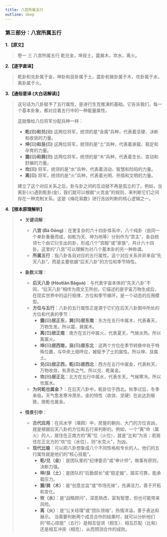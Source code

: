 ```yaml
---
title: 八宫所属五行
outline: deep
---
```

  
### **第三部分：八宫所属五行**

**1.【原文】**

> 卷一 三 八宫所属五行
> 乾兑金，坤艮土，震巽木，坎水，离火。

**2.【逐字直译】**
> 乾卦和兑卦属于金，坤卦和艮卦属于土，震卦和巽卦属于木，坎卦属于水，离卦属于火。

**3.【通俗意译 (大白话解读)】**
> 这句话为八卦赋予了五行属性，是进行生克推演的基础。它告诉我们，每一个基本卦象，都对应着五行中的一种能量属性。
> 
> 这就像给八位将军分配兵种一样：
> *   **乾(☰)和兑(☱)** 这两位将军，统领的是“金属”兵种，代表着坚硬、决断和收敛的力量。
> *   **坤(☷)和艮(☶)** 这两位将军，统领的是“土”兵种，代表着承载、稳定和孕育的力量。
> *   **震(☳)和巽(☴)** 这两位将军，统领的是“木”兵种，代表着生长、变动和舒展的力量。
> *   **坎(☵)** 将军，统领的是“水”兵种，代表着流动、智慧和险陷的力量。
> *   **离(☲)** 将军，统领的是“火”兵种，代表着光明、热情和文明的力量。
> 
> 建立了这个对应关系之后，卦与卦之间的互动就不再是孤立的了。例如，当离卦(火)遇到乾卦(金)，我们就可以根据“火克金”的规则，来判断它们之间存在一种克制关系。这是《梅花易数》进行吉凶判断的核心逻辑之一。

**4.【根本原理解析】**
> *   **关键词解**：
>     *   **八宫 (Bā Gōng)**：在更复杂的六十四卦体系中，八个纯卦（由同一个单卦重叠而成，如乾为天、坤为地等）分别作为“宫主”，各自统领七个由它衍生出的卦，形成八个“宫殿”或“家族”，共计六十四卦。这里的“八宫”可以理解为对八个基本卦的另一种称谓。
>     *   **所属五行**：指八卦各自对应的五行属性。这个对应关系并非来自“先天八卦”，而是主要依据“后天八卦”的方位和季节特性。
> 
> *   **象数义理**：
>     *   **后天八卦 (Hòutiān Bāguà)**：与代表宇宙本体的“先天八卦”不同，“后天八卦”相传为周文王所创，它描述的是宇宙万物生成后，在现实世界中的运行规律、方位和季节循环，是一个动态的应用模型。
>     *   **方位与五行**：八卦的五行属性正是源于它们在后天八卦图中所处的方位和代表的季节：
>         *   **震(☳)居正东，巽(☴)居东南**：东方在五行中属木，代表春天，万物生发。所以震、巽属木。
>         *   **离(☲)居正南**：南方在五行中属火，代表夏天，气候炎热。所以离属火。
>         *   **坤(☷)居西南，艮(☶)居东北**：这两个方位在季节转换中处于特殊位置，与中央土相呼应，被赋予了土的属性。所以坤、艮属土。
>         *   **兑(☱)居正西，乾(☰)居西北**：西方在五行中属金，代表秋天，万物收敛，有肃杀之气。所以兑、乾属金。
>         *   **坎(☵)居正北**：北方在五行中属水，代表冬天，气候寒冷。所以坎属水。
>     *   **为何乾也属金？**：在后天八卦中，乾卦位于西北。秋季过后，冬季来临，天气愈发寒冷肃杀，金的特性（收敛、坚硬）在此达到极致，故乾也属金。
> 
> *   **情景引申**：
>     *   **古代应用**：在风水学（堪舆）中，房屋的朝向、大门的方位吉凶，就是根据后天八卦的方位和五行来判断的。例如，一个“离”命（属火）的人，居住在正南方的“离”位（火位），就是“比和”为吉；若居住在正北方的“坎”位（水位），则“水克火”，为凶。
>     *   **现代比喻**：可以把八卦想象成八个不同性格和专长的人。他们的五行属性就是他们的“核心技能”。
>         *   **乾/兑（金）**：是团队里的“纪律委员”或“审计师”，做事有原则，决断力强。
>         *   **坤/艮（土）**：是团队的“后勤部长”或“稳定器”，踏实可靠，能承载压力。
>         *   **震/巽（木）**：是“创意总监”或“市场先锋”，充满活力，善于开拓和变化。
>         *   **坎（水）**：是“战略顾问”，深思熟虑，富有智慧，但也可能带来风险。
>         *   **离（火）**：是“公关经理”或“团队领袖”，热情洋溢，善于表达和展示。
>         当需要判断两个成员合作的结果时，就可以分析他们的“核心技能”（五行）是相互促进（相生）、相互匹配（比和）还是相互冲突（相克），从而预测合作的成败。
